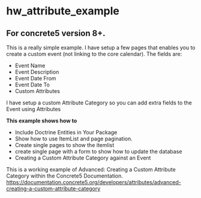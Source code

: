 # hw_attribute_example
## For concrete5 version 8+.

This is a really simple example. I have setup a few pages that enables you to create a custom event (not linking to the core calendar).
The fields are:

- Event Name
- Event Description
- Event Date From
- Event Date To
- Custom Attributes

I have setup a custom Attribute Category so you can add extra fields to the Event using Attributes

**This example shows how to**

- Include Doctrine Entities in Your Package 
- Show how to use ItemList and page pagination.
- Create single pages to show the itemlist
- create single page with a form to show how to update the database
- Creating a Custom Attribute Category against an Event

This is a working example of Advanced: Creating a Custom Attribute Category within the Concrete5 Documentation.
https://documentation.concrete5.org/developers/attributes/advanced-creating-a-custom-attribute-category
